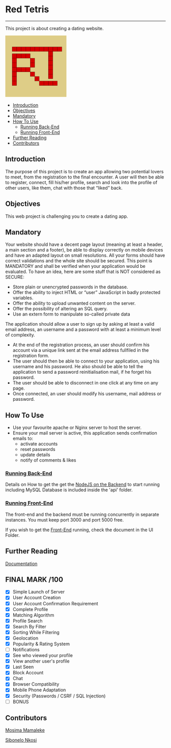 # Red Tetris <!-- omit in toc -->

----------
This project is about creating a dating website.

![Tetris Gameplay Page](docs/img192.png)

- [Introduction](#introduction)
- [Objectives](#objectives)
- [Mandatory](#mandatory)
- [How To Use](#how-to-use)
  - [Running Back-End](#running-back-end)
  - [Running Front-End](#running-front-end)
- [Further Reading](#further-reading)
- [Contributors](#contributors)
  
## Introduction

 The purpose of this project is to create an app allowing two potential lovers to meet, from the registration to the final encounter.
 A user will then be able to register, connect, fill his/her profile, search and look into the profile of other users, like them, chat with those that “liked” back.

## Objectives

 This web project is challenging you to create a dating app.

## Mandatory

Your website should have a decent page layout (meaning at least a header, a main section and a footer), be able to display correctly on mobile devices and have an adapted layout on small resolutions.
All your forms should have correct validations and the whole site should be secured.
This point is MANDATORY and shall be verified when your application would be evaluated. To have an idea, here are some stuff that is NOT considered as SECURE:

- Store plain or unencrypted passwords in the database.
- Offer the ability to inject HTML or “user” JavaScript in badly protected variables.
- Offer the ability to upload unwanted content on the server.
- Offer the possibility of altering an SQL query.
- Use an extern form to manipulate so-called private data

The application should allow a user to sign up by asking at least a valid email
address, an username and a password with at least a minimum level of complexity.

- At the end of the registration process, an user should confirm his account via a
unique link sent at the email address fullfiled in the registration form.
- The user should then be able to connect to your application, using his username
and his password. He also should be able to tell the application to send a password
reinitialisation mail, if he forget his password.
- The user should be able to disconnect in one click at any time on any page.
- Once connected, an user should modify his username, mail address or password.

## How To Use

- Use your favourite apache or Nginx server to host the server.
- Ensure your mail server is active, this application sends confirmation emails to:
  - activate accounts
  - reset passwords
  - update details
  - notify of comments & likes

### [Running Back-End](api/README.md)

Details on How to get the get the [NodeJS on the Backend](api/README.md) to start running
including MySQL Database is included inside the 'api' folder.

### [Running Front-End](UI/README.md)

The front-end and the backend must be running concurrently in separate instances. You must keep port 3000
and port 5000 free.

If you wish to get the [Front-End](frontend/README.md) running, check the document in the UI Folder.

## Further Reading

[Documentation](docs/documentation.pdf)
<!-- omit in toc -->
## FINAL MARK /100

- [x] Simple Launch of Server
- [x] User Account Creation
- [x] User Account Confirmation Requirement
- [x] Complete Profile
- [x] Matching Algorithm
- [x] Profile Search
- [x] Search By Filter
- [x] Sorting While Filtering
- [x] Geolocation
- [x] Popularity & Rating System
- [ ] Notifications
- [x] See who viewed your profile
- [x] View another user's profile
- [x] Last Seen
- [x] Block Account
- [x] Chat
- [x] Browser Compatibility
- [x] Mobile Phone Adaptation
- [x] Security (Passwords / CSRF / SQL Injection)
- [ ] BONUS

## Contributors

<!-- ![Mosima Mamaleke](api/uploads/default.png){:height="50%" width="50%"} ![Sibonelo Nkosi](api/uploads/default.png){:height="50%" width="50%"} -->

[Mosima Mamaleke](www.gihub.com/mmamalek)

[Sibonelo Nkosi](www.github.com/sinkosi)
